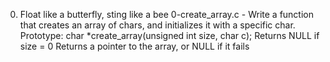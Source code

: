 0. Float like a butterfly, sting like a bee 
	0-create_array.c - Write a function that creates an array of chars, and initializes it with a specific char.
		Prototype: char *create_array(unsigned int size, char c);
		Returns NULL if size = 0
		Returns a pointer to the array, or NULL if it fails


